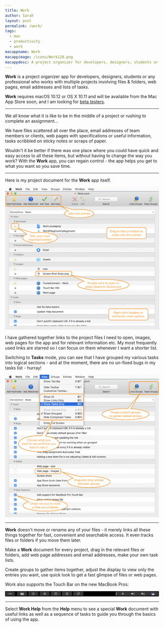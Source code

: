 ```yaml
---
title: Work
author: Sarah
layout: post
permalink: /work/
tags:
  - mac
  - productivity
  - work
macappname: Work
macappimage: /icons/Work128.png
macappdesc: A project organizer for developers, designers, students or any professional who works with multiple projects involving files & folders, web pages, email addresses and lists of tasks.
---
```


**Work** is a project organizer app for developers, designers, students or any professional who works with multiple projects involving files & folders, web pages, email addresses and lists of tasks. 

**Work** requires macOS 10.12 or OS X 10.11 and will be available from the Mac App Store soon, and I am looking for [beta testers][4].

---

We all know what it is like to be in the middle of a project or rushing to complete an assignment...

We have files scattered all over the place, email addresses of team members or clients, web pages with specifications or useful information, tasks scribbled on sticky notes or scraps of paper.

Wouldn't it be better if there was one place where you could have quick and easy access to all these items, but without having to change the way you work? With the **Work** app, you can regain control - the app helps you get to what you want so you save time.

---

Here is my project document for the **Work** app itself.

![Work][1]

I have gathered together links to the project files I need to open, images, web pages for the app and for relevant information etc. My most frequently used links are starred so I can focus on them whenever I want a shorter list.

Switching to **Tasks** mode, you can see that I have grouped my various tasks into logical sections - and at the moment, there are no un-fixed bugs in my tasks list - hurray!

![Work - Tasks][2]

---

**Work** doesn't move or rename any of your files - it merely links all these things together for fast, convenient and searchable access. It even tracks files or folders if you move them later.

Make a **Work** document for every project, drag in the relevant files or folders, add web page addresses and email addresses, make your own task lists.

Create groups to gather items together, adjust the display to view only the entries you want, use quick look to get a fast glimpse of files or web pages.

Work also supports the Touch Bar on the new MacBook Pros:

![Work - TouchBar][3]

---

Select **Work Help** from the **Help** menu to see a special **Work** document with useful links as well as a sequence of tasks to guide you through the basics of using the app.

[1]: /images/Work1_marked.png
[2]: /images/Work2_marked.png
[3]: /images/Work_TB.png
[4]: /2016/11/looking-for-beta-testers/
